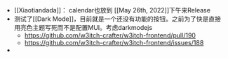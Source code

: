 - [[Xiaotiandada]]： calendar也放到 [[May 26th, 2022]]下午来Release
- 测试了[[Dark Mode]]，目前就是一个还没有功能的按钮。之前为了快是直接用亮色主题写死而不是配置MUI。考虑darkmodejs
	- https://github.com/w3itch-crafter/w3itch-frontend/pull/190
	- https://github.com/w3itch-crafter/w3itch-frontend/issues/188
-